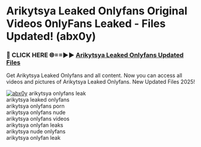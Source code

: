 # Arikytsya Leaked Onlyfans Original Videos 0nlyFans Leaked - Files Updated! (abx0y)

<h3>🔴 CLICK HERE 🌐==►► <a href="https://tinyurl.com/ms9xzufz" rel="nofollow">Arikytsya Leaked Onlyfans Updated Files</a></h3>

Get Arikytsya Leaked Onlyfans and all content. Now you can access all videos and pictures of Arikytsya Leaked Onlyfans. New Updated Files 2025!

[![abx0y](https://i.imgur.com/ppqm5kG.gif)](https://tinyurl.com/ms9xzufz)
arikytsya onlyfans leak<br>
arikytsya leaked onlyfans<br>
arikytsya onlyfans porn<br>
arikytsya onlyfans nude<br>
arikytsya onlyfans videos<br>
arikytsya onlyfan leaks<br>
arikytsya nude onlyfans<br>
arikytsya onlyfan leak